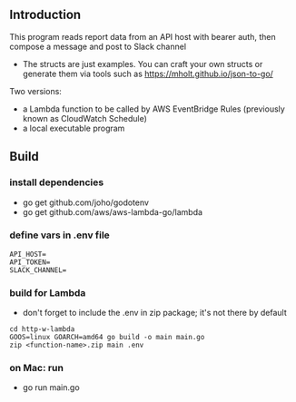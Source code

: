 ## Introduction
This program reads report data from an API host with bearer auth, then compose a message and post to Slack channel 
- The structs are just examples. You can craft your own structs or generate them via tools such as https://mholt.github.io/json-to-go/  

Two versions:
- a Lambda function to be called by AWS EventBridge Rules (previously known as CloudWatch Schedule)
- a local executable program

## Build
### install dependencies
- go get github.com/joho/godotenv
- go get github.com/aws/aws-lambda-go/lambda  

### define vars in .env file
```shell
API_HOST=
API_TOKEN=
SLACK_CHANNEL=
```  

### build for Lambda 
- don't forget to include the .env in zip package; it's not there by default
```shell
cd http-w-lambda
GOOS=linux GOARCH=amd64 go build -o main main.go                                  
zip <function-name>.zip main .env
```

### on Mac: run 
- go run main.go  